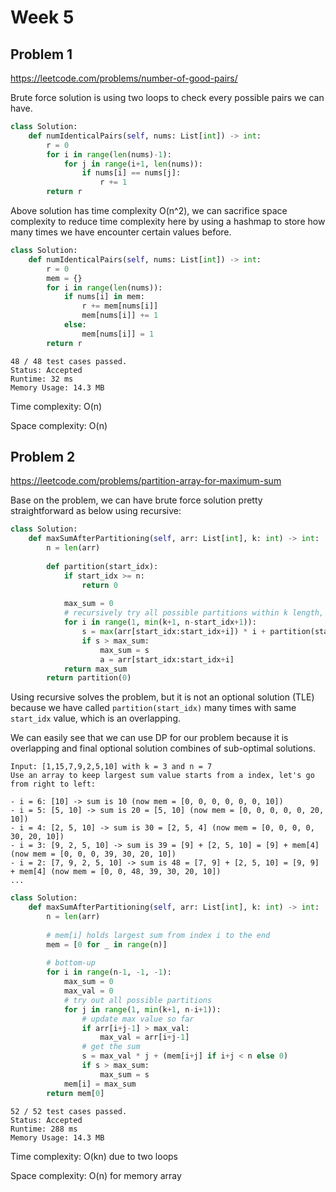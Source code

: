 # Week 5

## Problem 1
https://leetcode.com/problems/number-of-good-pairs/

Brute force solution is using two loops to check every possible pairs we can have.

```python
class Solution:
    def numIdenticalPairs(self, nums: List[int]) -> int:
        r = 0
        for i in range(len(nums)-1):
            for j in range(i+1, len(nums)):
                if nums[i] == nums[j]:
                    r += 1
        return r
```

Above solution has time complexity O(n^2), we can sacrifice space complexity to reduce time complexity here by using a hashmap to store how many times we have encounter certain values before.

```python
class Solution:
    def numIdenticalPairs(self, nums: List[int]) -> int:
        r = 0
        mem = {}
        for i in range(len(nums)):
            if nums[i] in mem:
                r += mem[nums[i]]
                mem[nums[i]] += 1
            else:
                mem[nums[i]] = 1
        return r
```
```
48 / 48 test cases passed.
Status: Accepted
Runtime: 32 ms
Memory Usage: 14.3 MB
```

Time complexity: O(n)

Space complexity: O(n)

## Problem 2
https://leetcode.com/problems/partition-array-for-maximum-sum

Base on the problem, we can have brute force solution pretty straightforward as below using recursive:

```python
class Solution:
    def maxSumAfterPartitioning(self, arr: List[int], k: int) -> int:
        n = len(arr)
        
        def partition(start_idx):
            if start_idx >= n:
                return 0
            
            max_sum = 0
            # recursively try all possible partitions within k length, start from start_idx
            for i in range(1, min(k+1, n-start_idx+1)):
                s = max(arr[start_idx:start_idx+i]) * i + partition(start_idx+i)
                if s > max_sum:
                    max_sum = s
                    a = arr[start_idx:start_idx+i]
            return max_sum
        return partition(0)
```

Using recursive solves the problem, but it is not an optional solution (TLE) because we have called `partition(start_idx)` many times with same `start_idx` value, which is an overlapping.

We can easily see that we can use DP for our problem because it is overlapping and final optional solution combines of sub-optimal solutions.

```
Input: [1,15,7,9,2,5,10] with k = 3 and n = 7
Use an array to keep largest sum value starts from a index, let's go from right to left:

- i = 6: [10] -> sum is 10 (now mem = [0, 0, 0, 0, 0, 0, 10])
- i = 5: [5, 10] -> sum is 20 = [5, 10] (now mem = [0, 0, 0, 0, 0, 20, 10])
- i = 4: [2, 5, 10] -> sum is 30 = [2, 5, 4] (now mem = [0, 0, 0, 0, 30, 20, 10])
- i = 3: [9, 2, 5, 10] -> sum is 39 = [9] + [2, 5, 10] = [9] + mem[4] (now mem = [0, 0, 0, 39, 30, 20, 10])
- i = 2: [7, 9, 2, 5, 10] -> sum is 48 = [7, 9] + [2, 5, 10] = [9, 9] + mem[4] (now mem = [0, 0, 48, 39, 30, 20, 10])
...
```

```python
class Solution:
    def maxSumAfterPartitioning(self, arr: List[int], k: int) -> int:
        n = len(arr)
        
        # mem[i] holds largest sum from index i to the end
        mem = [0 for _ in range(n)]
        
        # bottom-up
        for i in range(n-1, -1, -1):
            max_sum = 0
            max_val = 0
            # try out all possible partitions
            for j in range(1, min(k+1, n-i+1)):
                # update max value so far
                if arr[i+j-1] > max_val:
                    max_val = arr[i+j-1]
                # get the sum
                s = max_val * j + (mem[i+j] if i+j < n else 0)
                if s > max_sum:
                    max_sum = s
            mem[i] = max_sum
        return mem[0]
```
```
52 / 52 test cases passed.
Status: Accepted
Runtime: 288 ms
Memory Usage: 14.3 MB
```

Time complexity: O(kn) due to two loops

Space complexity: O(n) for memory array
